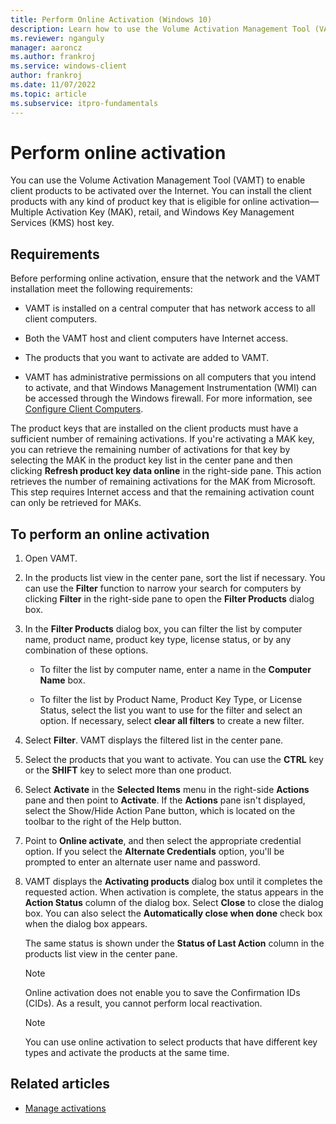 ```yaml
---
title: Perform Online Activation (Windows 10)
description: Learn how to use the Volume Activation Management Tool (VAMT) to enable client products to be activated online.
ms.reviewer: nganguly
manager: aaroncz
ms.author: frankroj
ms.service: windows-client
author: frankroj
ms.date: 11/07/2022
ms.topic: article
ms.subservice: itpro-fundamentals
---
```


# Perform online activation

You can use the Volume Activation Management Tool (VAMT) to enable client products to be activated over the Internet. You can install the client products with any kind of product key that is eligible for online activation—Multiple Activation Key (MAK), retail, and Windows Key Management Services (KMS) host key.

## Requirements

Before performing online activation, ensure that the network and the VAMT installation meet the following requirements:

- VAMT is installed on a central computer that has network access to all client computers.

- Both the VAMT host and client computers have Internet access.

- The products that you want to activate are added to VAMT.

- VAMT has administrative permissions on all computers that you intend to activate, and that Windows Management Instrumentation (WMI) can be accessed through the Windows firewall. For more information, see [Configure Client Computers](configure-client-computers-vamt.md).

The product keys that are installed on the client products must have a sufficient number of remaining activations. If you're activating a MAK key, you can retrieve the remaining number of activations for that key by selecting the MAK in the product key list in the center pane and then clicking **Refresh product key data online** in the right-side pane. This action retrieves the number of remaining activations for the MAK from Microsoft. This step requires Internet access and that the remaining activation count can only be retrieved for MAKs.

## To perform an online activation

1. Open VAMT.

2. In the products list view in the center pane, sort the list if necessary. You can use the **Filter** function to narrow your search for computers by clicking **Filter** in the right-side pane to open the **Filter Products** dialog box.

3. In the **Filter Products** dialog box, you can filter the list by computer name, product name, product key type, license status, or by any combination of these options.

    - To filter the list by computer name, enter a name in the **Computer Name** box.

    - To filter the list by Product Name, Product Key Type, or License Status, select the list you want to use for the filter and select an option. If necessary, select **clear all filters** to create a new filter.

4. Select **Filter**. VAMT displays the filtered list in the center pane.

5. Select the products that you want to activate. You can use the **CTRL** key or the **SHIFT** key to select more than one product.

6. Select **Activate** in the **Selected Items** menu in the right-side **Actions** pane and then point to **Activate**. If the **Actions** pane isn't displayed, select the Show/Hide Action Pane button, which is located on the toolbar to the right of the Help button.

7. Point to **Online activate**, and then select the appropriate credential option. If you select the **Alternate Credentials** option, you'll be prompted to enter an alternate user name and password.

8. VAMT displays the **Activating products** dialog box until it completes the requested action. When activation is complete, the status appears in the **Action Status** column of the dialog box. Select **Close** to close the dialog box. You can also select the **Automatically close when done** check box when the dialog box appears.

    The same status is shown under the **Status of Last Action** column in the products list view in the center pane.

    > [!NOTE]
    > Online activation does not enable you to save the Confirmation IDs (CIDs). As a result, you cannot perform local reactivation.

    > [!NOTE]  
    > You can use online activation to select products that have different key types and activate the products at the same time.

## Related articles

- [Manage activations](manage-activations-vamt.md)
